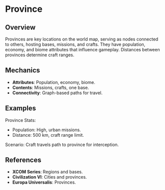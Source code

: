 # Province

## Overview
Provinces are key locations on the world map, serving as nodes connected to others, hosting bases, missions, and crafts. They have population, economy, and biome attributes that influence gameplay. Distances between provinces determine craft ranges.

## Mechanics
- **Attributes**: Population, economy, biome.
- **Contents**: Missions, crafts, one base.
- **Connectivity**: Graph-based paths for travel.

## Examples

Province Stats:
- Population: High, urban missions.
- Distance: 500 km, craft range limit.

Scenario: Craft travels path to province for interception.

## References
- **XCOM Series**: Regions and bases.
- **Civilization VI**: Cities and provinces.
- **Europa Universalis**: Provinces.